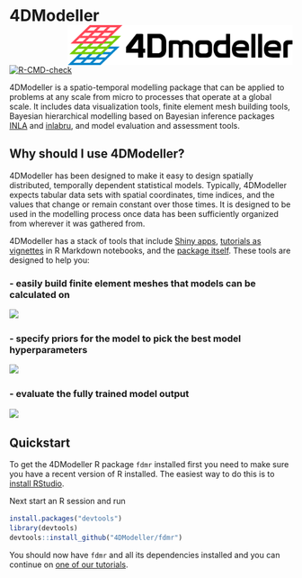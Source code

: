 # 4DModeller <img src="man/figures/logo.png" align="right" alt="" width="400" />

[![R-CMD-check](https://github.com/4DModeller/fdmr/actions/workflows/check-standard.yaml/badge.svg?branch=main)](https://github.com/4DModeller/fdmr/actions/workflows/check-standard.yaml)

4DModeller is a spatio-temporal modelling package that can be applied to problems at any scale from micro to processes that operate at a global scale. It includes data visualization tools, finite element mesh building tools, Bayesian hierarchical modelling based on Bayesian inference packages [INLA](https://www.r-inla.org/home) and [inlabru](https://github.com/inlabru-org/inlabru), and model evaluation and assessment tools.

## Why should I use 4DModeller?

4DModeller has been designed to make it easy to design spatially distributed, temporally dependent statistical models. Typically, 4DModeller expects tabular data sets with spatial coordinates, time indices, and the values that change or remain constant over those times. It is designed to be used in the modelling process once data has been sufficiently organized from wherever it was gathered from.

4DModeller has a stack of tools that include [Shiny apps](https://4dmodeller.github.io/fdmr/reference/index.html#shiny-apps), [tutorials as vignettes](https://4dmodeller.github.io/fdmr/articles/) in R Markdown notebooks, and the [package itself](https://github.com/4DModeller/fdmr). These tools are designed to help you:

### - easily build finite element meshes that models can be calculated on

![](https://github.com/4DModeller/fdmr/assets/8915182/4c1d188d-3feb-471f-8831-97aa5fab4765)

### - specify priors for the model to pick the best model hyperparameters

![](https://github.com/4DModeller/fdmr/assets/8915182/30bfea5e-80d8-42d8-96e7-ff0bce22029a)

### - evaluate the fully trained model output

![](https://github.com/4DModeller/fdmr/assets/8915182/fe791f74-c9b4-4db0-a52e-ffa018b12b41)

## Quickstart

To get the 4DModeller R package `fdmr` installed first you need to make sure you have a recent version of R installed.
The easiest way to do this is to [install RStudio](https://posit.co/downloads/).

Next start an R session and run

```R
install.packages("devtools")
library(devtools)
devtools::install_github("4DModeller/fdmr")
```

You should now have `fdmr` and all its dependencies installed and you can continue on [one of our tutorials](https://4dmodeller.github.io/fdmr/articles/).

